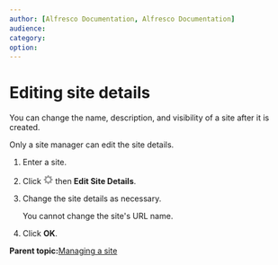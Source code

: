 ```yaml
---
author: [Alfresco Documentation, Alfresco Documentation]
audience: 
category: 
option: 
---
```


# Editing site details

You can change the name, description, and visibility of a site after it is created.

Only a site manager can edit the site details.

1.  Enter a site.

2.  Click ![Settings icon](../images/settings-icon.png) then **Edit Site Details**.

3.  Change the site details as necessary.

    You cannot change the site's URL name.

4.  Click **OK**.


**Parent topic:**[Managing a site](../concepts/site-build.md)

